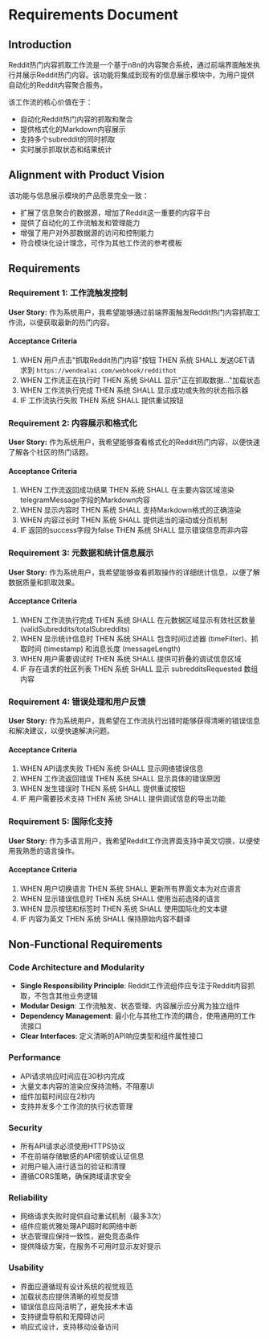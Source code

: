 # Requirements Document

## Introduction

Reddit热门内容抓取工作流是一个基于n8n的内容聚合系统，通过前端界面触发执行并展示Reddit热门内容。该功能将集成到现有的信息展示模块中，为用户提供自动化的Reddit内容聚合服务。

该工作流的核心价值在于：
- 自动化Reddit热门内容的抓取和聚合
- 提供格式化的Markdown内容展示
- 支持多个subreddit的同时抓取
- 实时展示抓取状态和结果统计

## Alignment with Product Vision

该功能与信息展示模块的产品愿景完全一致：
- 扩展了信息聚合的数据源，增加了Reddit这一重要的内容平台
- 提供了自动化的工作流触发和管理能力
- 增强了用户对外部数据源的访问和控制能力
- 符合模块化设计理念，可作为其他工作流的参考模板

## Requirements

### Requirement 1: 工作流触发控制

**User Story:** 作为系统用户，我希望能够通过前端界面触发Reddit热门内容抓取工作流，以便获取最新的热门内容。

#### Acceptance Criteria

1. WHEN 用户点击"抓取Reddit热门内容"按钮 THEN 系统 SHALL 发送GET请求到 `https://wendealai.com/webhook/reddithot`
2. WHEN 工作流正在执行时 THEN 系统 SHALL 显示"正在抓取数据..."加载状态
3. WHEN 工作流执行完成 THEN 系统 SHALL 显示成功或失败的状态指示器
4. IF 工作流执行失败 THEN 系统 SHALL 提供重试按钮

### Requirement 2: 内容展示和格式化

**User Story:** 作为系统用户，我希望能够查看格式化的Reddit热门内容，以便快速了解各个社区的热门话题。

#### Acceptance Criteria

1. WHEN 工作流返回成功结果 THEN 系统 SHALL 在主要内容区域渲染telegramMessage字段的Markdown内容
2. WHEN 显示内容时 THEN 系统 SHALL 支持Markdown格式的正确渲染
3. WHEN 内容过长时 THEN 系统 SHALL 提供适当的滚动或分页机制
4. IF 返回的success字段为false THEN 系统 SHALL 显示错误信息而非内容

### Requirement 3: 元数据和统计信息展示

**User Story:** 作为系统用户，我希望能够查看抓取操作的详细统计信息，以便了解数据质量和抓取效果。

#### Acceptance Criteria

1. WHEN 工作流执行完成 THEN 系统 SHALL 在元数据区域显示有效社区数量 (validSubreddits/totalSubreddits)
2. WHEN 显示统计信息时 THEN 系统 SHALL 包含时间过滤器 (timeFilter)、抓取时间 (timestamp) 和消息长度 (messageLength)
3. WHEN 用户需要调试时 THEN 系统 SHALL 提供可折叠的调试信息区域
4. IF 存在请求的社区列表 THEN 系统 SHALL 显示 subredditsRequested 数组内容

### Requirement 4: 错误处理和用户反馈

**User Story:** 作为系统用户，我希望在工作流执行出错时能够获得清晰的错误信息和解决建议，以便快速解决问题。

#### Acceptance Criteria

1. WHEN API请求失败 THEN 系统 SHALL 显示网络错误信息
2. WHEN 工作流返回错误 THEN 系统 SHALL 显示具体的错误原因
3. WHEN 发生错误时 THEN 系统 SHALL 提供重试按钮
4. IF 用户需要技术支持 THEN 系统 SHALL 提供调试信息的导出功能

### Requirement 5: 国际化支持

**User Story:** 作为多语言用户，我希望Reddit工作流界面支持中英文切换，以便使用我熟悉的语言操作。

#### Acceptance Criteria

1. WHEN 用户切换语言 THEN 系统 SHALL 更新所有界面文本为对应语言
2. WHEN 显示错误信息时 THEN 系统 SHALL 使用当前选择的语言
3. WHEN 显示按钮和标签时 THEN 系统 SHALL 使用国际化的文本键
4. IF 内容为英文 THEN 系统 SHALL 保持原始内容不翻译

## Non-Functional Requirements

### Code Architecture and Modularity
- **Single Responsibility Principle**: Reddit工作流组件应专注于Reddit内容抓取，不包含其他业务逻辑
- **Modular Design**: 工作流触发、状态管理、内容展示应分离为独立组件
- **Dependency Management**: 最小化与其他工作流的耦合，使用通用的工作流接口
- **Clear Interfaces**: 定义清晰的API响应类型和组件属性接口

### Performance
- API请求响应时间应在30秒内完成
- 大量文本内容的渲染应保持流畅，不阻塞UI
- 组件加载时间应在2秒内
- 支持并发多个工作流的执行状态管理

### Security
- 所有API请求必须使用HTTPS协议
- 不在前端存储敏感的API密钥或认证信息
- 对用户输入进行适当的验证和清理
- 遵循CORS策略，确保跨域请求安全

### Reliability
- 网络请求失败时提供自动重试机制（最多3次）
- 组件应能优雅处理API超时和网络中断
- 状态管理应保持一致性，避免竞态条件
- 提供降级方案，在服务不可用时显示友好提示

### Usability
- 界面应遵循现有设计系统的视觉规范
- 加载状态应提供清晰的视觉反馈
- 错误信息应简洁明了，避免技术术语
- 支持键盘导航和无障碍访问
- 响应式设计，支持移动设备访问